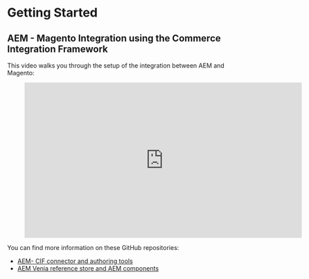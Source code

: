 # Getting Started

## AEM - Magento Integration using the Commerce Integration Framework

This video walks you through the setup of the integration between AEM and Magento:

<figure class="video_container">
  <iframe title="Adobe Video Publishing Cloud Player" width="640" height="360" src="https://video.tv.adobe.com/v/27399/?quality=12" frameborder="0" webkitallowfullscreen mozallowfullscreen allowfullscreen scrolling="no"></iframe>
</figure>


You can find more information on these GitHub repositories:

* [AEM- CIF connector and authoring tools](https://github.com/adobe/commerce-cif-connector)
* [AEM Venia reference store and AEM components](https://github.com/adobe/aem-core-cif-components)
